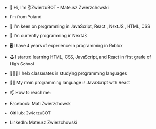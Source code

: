 - 👋 Hi, I’m @ZwierzuBOT - Mateusz Zwierzchowski

- I'm from Poland
- 👀 I’m keen on programming in JavaScript, React , NextJS , HTML, CSS 

  
- 🌱 I’m currently programming in NextJS 

- 🖥 I have 4 years of experience in programming in Roblox 
- 🕹 I started learning HTML, CSS, JavaScript, and React in first grade of High School
- 👨🏻‍🏫 I help classmates in studying programming languages
- 👨‍💻 My main programming language is JavaScript with React
  


- 📫 How to reach me:
- Facebook: Mati Zwierzchowski
- GitHub: ZwierzuBOT
- LinkedIn: Mateusz Zwierzchowski


